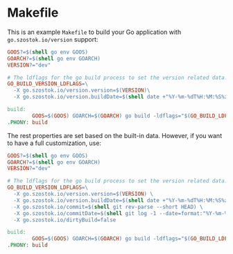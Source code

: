 # Makefile

This is an example `Makefile` to build your Go application with `go.szostok.io/version` support:

```makefile
GOOS?=$(shell go env GOOS)
GOARCH?=$(shell go env GOARCH)
VERSION?="dev"

# The ldflags for the go build process to set the version related data.
GO_BUILD_VERSION_LDFLAGS=\
  -X go.szostok.io/version.version=$(VERSION)\
  -X go.szostok.io/version.buildDate=$(shell date +"%Y-%m-%dT%H:%M:%S%z")

build:
		GOOS=$(GOOS) GOARCH=$(GOARCH) go build -ldflags="$(GO_BUILD_LDFLAGS)" -o example ./example/
.PHONY: build
```

The rest properties are set based on the built-in data. However, if you want to have a full customization, use:

```makefile
GOOS?=$(shell go env GOOS)
GOARCH?=$(shell go env GOARCH)
VERSION?="dev"

# The ldflags for the go build process to set the version related data.
GO_BUILD_VERSION_LDFLAGS=\
  -X go.szostok.io/version.version=$(VERSION) \
  -X go.szostok.io/version.buildDate=$(shell date +"%Y-%m-%dT%H:%M:%S%z") \
  -X go.szostok.io/commit=$(shell git rev-parse --short HEAD) \
  -X go.szostok.io/commitDate=$(shell git log -1 --date=format:"%Y-%m-%dT%H:%M:%S%z" --format=%cd) \
  -X go.szostok.io/dirtyBuild=false

build:
		GOOS=$(GOOS) GOARCH=$(GOARCH) go build -ldflags="$(GO_BUILD_LDFLAGS)" -o example ./example/
.PHONY: build
```
